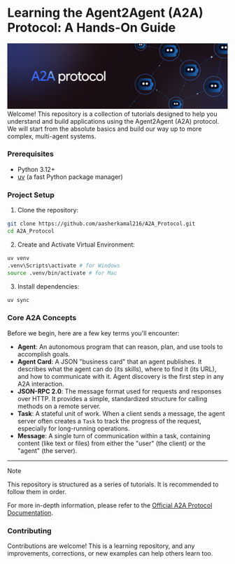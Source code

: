 # Learning the Agent2Agent (A2A) Protocol: A Hands-On Guide

![A2A](public/a2a_protocol.jpg)
Welcome! This repository is a collection of tutorials designed to help you understand and build applications using the Agent2Agent (A2A) protocol. We will start from the absolute basics and build our way up to more complex, multi-agent systems.

### Prerequisites

*   Python 3.12+
*   [uv](https://docs.astral.sh/uv/getting-started/installation/) (a fast Python package manager)

### Project Setup

1. Clone the repository:
```bash
git clone https://github.com/aasherkamal216/A2A_Protocol.git
cd A2A_Protocol
```

2. Create and Activate Virtual Environment:
```bash
uv venv
.venv\Scripts\activate # for Windows
source .venv/bin/activate # for Mac
```

3. Install dependencies:
```bash
uv sync
```

### Core A2A Concepts

Before we begin, here are a few key terms you'll encounter:

*   **Agent**: An autonomous program that can reason, plan, and use tools to accomplish goals.
*   **Agent Card**: A JSON "business card" that an agent publishes. It describes what the agent can do (its skills), where to find it (its URL), and how to communicate with it. Agent discovery is the first step in any A2A interaction.
*   **JSON-RPC 2.0**: The message format used for requests and responses over HTTP. It provides a simple, standardized structure for calling methods on a remote server.
*   **Task**: A stateful unit of work. When a client sends a message, the agent server often creates a `Task` to track the progress of the request, especially for long-running operations.
*   **Message**: A single turn of communication within a task, containing content (like text or files) from either the "user" (the client) or the "agent" (the server).

---

> [!NOTE]
> This repository is structured as a series of tutorials. It is recommended to follow them in order.

For more in-depth information, please refer to the [Official A2A Protocol Documentation](https://a2a-protocol.org/).

### Contributing

Contributions are welcome! This is a learning repository, and any improvements, corrections, or new examples can help others learn too.
